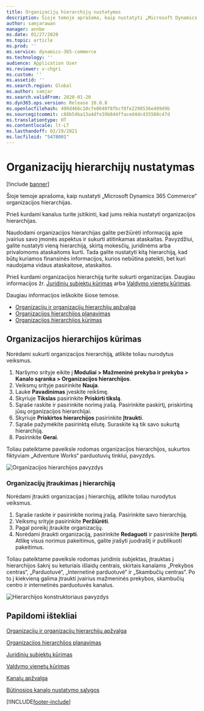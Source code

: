```yaml
---
title: Organizacijų hierarchijų nustatymas
description: Šioje temoje aprašoma, kaip nustatyti „Microsoft Dynamics 365 Commerce“ organizacijos hierarchijas.
author: samjarawan
manager: annbe
ms.date: 01/27/2020
ms.topic: article
ms.prod: ''
ms.service: dynamics-365-commerce
ms.technology: ''
audience: Application User
ms.reviewer: v-chgri
ms.custom: ''
ms.assetid: ''
ms.search.region: Global
ms.author: samjar
ms.search.validFrom: 2020-01-20
ms.dyn365.ops.version: Release 10.0.8
ms.openlocfilehash: 490d466c10cfe0640f8fbcf8fe2298536e499d9b
ms.sourcegitcommit: c88b54ba13a4dfe39b844ffaced4dc435560c47d
ms.translationtype: HT
ms.contentlocale: lt-LT
ms.lasthandoff: 02/19/2021
ms.locfileid: "5478001"
---
```

# <a name="set-up-organization-hierarchies"></a>Organizacijų hierarchijų nustatymas

[!include [banner](includes/banner.md)]

Šioje temoje aprašoma, kaip nustatyti „Microsoft Dynamics 365 Commerce“ organizacijos hierarchijas.

Prieš kurdami kanalus turite įsitikinti, kad jums reikia nustatyti organizacijos hierarchijas.

Naudodami organizacijos hierarchijas galite peržiūrėti informaciją apie įvairius savo įmonės aspektus ir sukurti atitinkamas ataskaitas. Pavyzdžiui, galite nustatyti vieną hierarchiją, skirtą mokesčių, juridinėms arba privalomoms ataskaitoms kurti. Tada galite nustatyti kitą hierarchiją, kad būtų kuriamos finansinės informacijos, kurios nebūtina pateikti, bet kuri naudojama vidaus ataskaitose, ataskaitos.

Prieš kurdami organizacijos hierarchiją turite sukurti organizacijas. Daugiau informacijos žr. [Juridinių subjektų kūrimas](channels-legal-entities.md) arba [Valdymo vienetų kūrimas](../fin-ops-core/fin-ops/organization-administration/tasks/create-operating-unit.md?toc=/dynamics365/commerce/toc.json).


Daugiau informacijos ieškokite šiose temose.
- [Organizacijų ir organizacijų hierarchijų apžvalga](../fin-ops-core/fin-ops/organization-administration/organizations-organizational-hierarchies.md?toc=/dynamics365/commerce/toc.json)
- [Organizacijos hierarchijos planavimas](../fin-ops-core/fin-ops/organization-administration/plan-organizational-hierarchy.md?toc=/dynamics365/commerce/toc.json)
- [Organizacijos hierarchijos kūrimas](../fin-ops-core/fin-ops/organization-administration/tasks/create-organization-hierarchy.md?toc=/dynamics365/commerce/toc.json)

## <a name="create-an-organizational-hierarchy"></a>Organizacijos hierarchijos kūrimas

Norėdami sukurti organizacijos hierarchiją, atlikite toliau nurodytus veiksmus.

1. Naršymo srityje eikite į **Moduliai \> Mažmeninė prekyba ir prekyba \> Kanalo sąranka \> Organizacijos hierarchijos**.
1. Veiksmų srityje pasirinkite **Nauja**.
1. Lauke **Pavadinimas** įveskite reikšmę.
1. Skyriuje **Tikslas** pasirinkite **Priskirti tikslą**.
1. Sąraše raskite ir pasirinkite norimą įrašą. Pasirinkite paskirtį, priskirtiną jūsų organizacijos hierarchijai.
1. Skyriuje **Priskirtos hierarchijos** pasirinkite **Įtraukti**.
1. Sąraše pažymėkite pasirinktą eilutę. Suraskite ką tik savo sukurtą hierarchiją.
1. Pasirinkite **Gerai**.

Toliau pateiktame paveiksle rodomas organizacijos hierarchijos, sukurtos fiktyviam „Adventure Works“ parduotuvių tinklui, pavyzdys.

![Organizacijos hierarchijos pavyzdys](media/organizational-hierarchies.png)

### <a name="add-organizations-to-a-hierarchy"></a>Organizacijų įtraukimas į hierarchiją

Norėdami įtraukti organizacijas į hierarchiją, atlikite toliau nurodytus veiksmus.

1. Sąraše raskite ir pasirinkite norimą įrašą. Pasirinkite savo hierarchiją.
1. Veiksmų srityje pasirinkite **Peržiūrėti**.
1. Pagal poreikį įtraukite organizacijų.
1. Norėdami įtraukti organizaciją, pasirinkite **Redaguoti** ir pasirinkite **Įterpti**. Atlikę visus norimus pakeitimus, galite įrašyti juodraštį ir publikuoti pakeitimus.

Toliau pateiktame paveiksle rodomas juridinis subjektas, įtrauktas į hierarchijos šaknį su keturiais išlaidų centrais, skirtais kanalams „Prekybos centras“, „Parduotuvė“, „Internetinė parduotuvė“ ir „Skambučių centras“. Po to į kiekvieną galima įtraukti įvairius mažmeninės prekybos, skambučių centro ir internetinės parduotuvės kanalus.

![Hierarchijos konstruktoriaus pavyzdys](media/hierarchy-designer.png)

## <a name="additional-resources"></a>Papildomi ištekliai

[Organizacijų ir organizacijų hierarchijų apžvalga](../fin-ops-core/fin-ops/organization-administration/organizations-organizational-hierarchies.md?toc=/dynamics365/commerce/toc.json)

[Organizacijos hierarchijos planavimas](../fin-ops-core/fin-ops/organization-administration/plan-organizational-hierarchy.md?toc=/dynamics365/commerce/toc.json)

[Juridinių subjektų kūrimas](channels-legal-entities.md)

[Valdymo vienetų kūrimas](../fin-ops-core/fin-ops/organization-administration/tasks/create-operating-unit.md?toc=/dynamics365/commerce/toc.json)

[Kanalų apžvalga](channels-overview.md)

[Būtinosios kanalo nustatymo sąlygos](channels-prerequisites.md)


[!INCLUDE[footer-include](../includes/footer-banner.md)]
